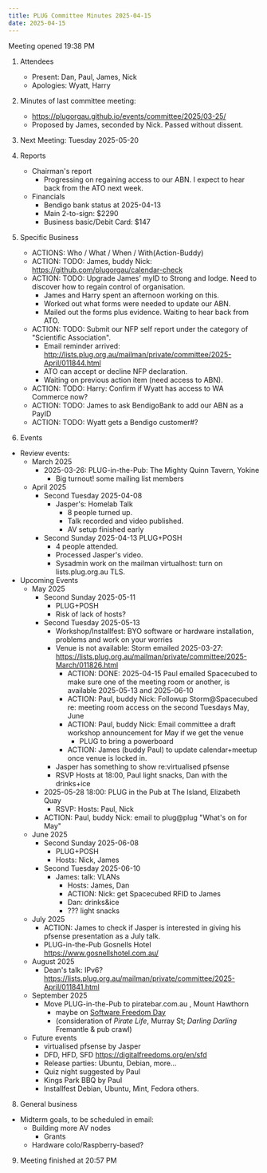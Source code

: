 ```yaml
---
title: PLUG Committee Minutes 2025-04-15
date: 2025-04-15
---
```


Meeting opened 19:38 PM
1. Attendees 
    * Present: Dan, Paul, James, Nick 
    * Apologies: Wyatt, Harry

3. Minutes of last committee meeting:
   - https://plugorgau.github.io/events/committee/2025/03-25/
   - Proposed by James, seconded by Nick. Passed without dissent.
4. Next Meeting: Tuesday 2025-05-20
5. Reports
   * Chairman's report
     * Progressing on regaining access to our ABN. I expect to hear back from the ATO next week.
   * Financials
     * Bendigo bank status at 2025-04-13
     * Main 2-to-sign: $2290
     * Business basic/Debit Card: $147

6. Specific Business
    - ACTIONS: Who / What / When / With(Action-Buddy)
    - ACTION: TODO: James, buddy Nick: https://github.com/plugorgau/calendar-check
    - ACTION: TODO: Upgrade James’ myID to Strong and lodge. Need to discover how to regain control of organisation.
        - James and Harry spent an afternoon working on this.
        - Worked out what forms were needed to update our ABN.
        - Mailed out the forms plus evidence. Waiting to hear back from ATO.
    - ACTION: TODO: Submit our NFP self report under the category of "Scientific Association".
      - Email reminder arrived: http://lists.plug.org.au/mailman/private/committee/2025-April/011844.html
      - ATO can accept or decline NFP declaration.
      - Waiting on previous action item (need access to ABN).
    - ACTION: TODO: Harry: Confirm if Wyatt has access to WA Commerce now?
    - ACTION: TODO: James to ask BendigoBank to add our ABN as a PayID
    - ACTION: TODO: Wyatt gets a Bendigo customer#?

7. Events
  * Review events:
    * March 2025
        * 2025-03-26: PLUG-in-the-Pub: The Mighty Quinn Tavern, Yokine
          * Big turnout! some mailing list members
    * April 2025
      * Second Tuesday 2025-04-08
        * Jasper's: Homelab Talk
            * 8 people turned up.
            * Talk recorded and video published.
            * AV setup finished early
      * Second Sunday 2025-04-13 PLUG+POSH
          * 4 people attended.
          * Processed Jasper's video.
          * Sysadmin work on the mailman virtualhost: turn on lists.plug.org.au TLS.
  * Upcoming Events
    * May 2025
      * Second Sunday 2025-05-11 
        * PLUG+POSH
        * Risk of lack of hosts?
      * Second Tuesday 2025-05-13
          * Workshop/Installfest: BYO software or hardware installation, problems and work on your worries
          * Venue is not available: Storm emailed 2025-03-27: https://lists.plug.org.au/mailman/private/committee/2025-March/011826.html
            * ACTION: DONE: 2025-04-15 Paul emailed Spacecubed to make sure one of the meeting room or another, is available 2025-05-13 and 2025-06-10
            * ACTION: Paul, buddy Nick: Followup Storm@Spacecubed re: meeting room access on the second Tuesdays May, June
            * ACTION: Paul, buddy Nick: Email committee a draft workshop announcement for May if we get the venue
              * PLUG to bring a powerboard
            * ACTION: James (buddy Paul) to update calendar+meetup once venue is locked in.
          * Jasper has something to show re:virtualised pfsense
          * RSVP Hosts at 18:00, Paul light snacks, Dan with the drinks+ice
      * 2025-05-28 18:00: PLUG in the Pub at The Island, Elizabeth Quay
        * RSVP: Hosts: Paul, Nick
      * ACTION: Paul, buddy Nick: email to plug@plug "What's on for May"
    * June 2025
      * Second Sunday 2025-06-08 
        * PLUG+POSH
        * Hosts: Nick, James
      * Second Tuesday 2025-06-10
        * James: talk: VLANs
          * Hosts: James, Dan
          * ACTION: Nick: get Spacecubed RFID to James
          * Dan: drinks&ice
          * ??? light snacks
    * July 2025
        * ACTION: James to check if Jasper is interested in giving his pfsense presentation as a July talk.
        * PLUG-in-the-Pub Gosnells Hotel https://www.gosnellshotel.com.au/
    * August 2025
        * Dean's talk: IPv6? https://lists.plug.org.au/mailman/private/committee/2025-April/011841.html
    * September 2025
        * Move PLUG-in-the-Pub to piratebar.com.au   , Mount Hawthorn
          * maybe on [Software Freedom Day](https://digitalfreedoms.org/en/sfd)
          * (consideration of *Pirate Life*, Murray St; *Darling Darling* Fremantle & pub crawl)
    * Future events
      * virtualised pfsense by Jasper
      * DFD, HFD, SFD https://digitalfreedoms.org/en/sfd
      * Release parties: Ubuntu, Debian, more...
      * Quiz night suggested by Paul
      * Kings Park BBQ by Paul
      * Installfest Debian, Ubuntu, Mint, Fedora others.
      
8. General business
  - Midterm goals, to be scheduled in email:
    - Building more AV nodes
      - Grants
    - Hardware colo/Raspberry-based?
 
9. Meeting finished at 20:57 PM
